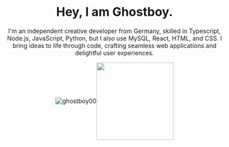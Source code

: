 <div align="center">
    <h1>Hey, I am <span class="info-container-dev">Ghostboy</span>.</h1>
    <p>I'm an independent creative developer from Germany, skilled in Typescript, Node.js, JavaScript, Python, but I also use MySQL, React, HTML, and CSS. I bring ideas to life through code, crafting seamless web applications and delightful user experiences.</p>
    <div style="display: flex; justify-content: center; align-items: center;">
        <p>
            <img align="center" src="https://github-readme-streak-stats.herokuapp.com/?user=ghostboy00&show_icons=true&theme=radical" alt="ghostboy00" img />
        </p>
        <a href="https://github.com/ghostboy-dev/">
            <img src="https://github-stats-alpha.vercel.app/api?username=ghostboy-dev&cc=0d1117&tc=fff&ic=fff&bc=0d1117" height="180" width="auto" />
        </a>
    </div>
</div>

